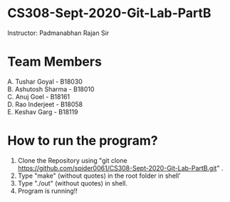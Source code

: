 # CS308-Sept-2020-Git-Lab-PartB
Instructor: Padmanabhan Rajan Sir
# Team Members
A. Tushar Goyal - B18030\
B. Ashutosh Sharma - B18010\
C. Anuj Goel - B18161\
D. Rao Inderjeet - B18058\
E. Keshav Garg - B18119
# How to run the program?
1. Clone the Repository using "git clone https://github.com/spider0061/CS308-Sept-2020-Git-Lab-PartB.git" . 
2. Type "make" (without quotes) in the root folder in shell'
3. Type "./out" (without quotes) in shell.
4. Program is running!!
